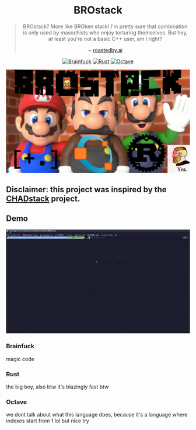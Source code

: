 <div align="center">

# BROstack

> BROstack? More like BROken stack! I'm pretty sure that combination is only used by masochists who enjoy torturing themselves. But hey, at least you're not a basic C++ user, am I right?
>
> ~ [roastedby.ai](https://www.roastedby.ai)

[![Brainfuck](https://img.shields.io/badge/Brainfuck-00436d.svg?style=for-the-badge)](https://esolangs.org/wiki/Brainfuck)
[![Rust](https://img.shields.io/badge/Rust-5D4F85.svg?style=for-the-badge)](https://www.rust-lang.org/)
[![Octave](https://img.shields.io/badge/Octave-6F99A6.svg?style=for-the-badge)](https://octave.org/)

</div>

![BROstack](./img/BROstack.jpg)

## Disclaimer: this project was inspired by the [CHADstack](https://github.com/ThePrimeagen/CHADstack) project.

## Demo

![BROstack](./img/BROstack.GIF)

### Brainfuck

magic code

### Rust

the big boy, also btw it's blazingly fast btw

### Octave

we dont talk about what this language does, because it's a language where indexes start from 1 lol but nice try
